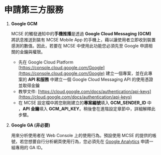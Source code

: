 # 申請第三方服務


1. **Google GCM**

	MCSE 的觸發通知中的**手機推播**是透過 **Google Cloud Messaging (GCM)** 將訊息推送到裝有 MCSE Mobile App 的手機上，藉以讓使用者立即收到裝置感測的數值。因此，若要在 MCSE 中使用此功能您必須先至 Google 申請相關的金鑰與權限。
	
	* 先在 Google Cloud Platform [https://console.cloud.google.com/Google](https://console.cloud.google.com/Google) 建立一個專案，並在此專案的 **API 和服務** 中建立一個 Google Cloud Messaging API 的使用憑證並取得金鑰
	* 教學文件: [https://cloud.google.com/docs/authentication/api-keys](https://cloud.google.com/docs/authentication/api-keys)
	* 在 MCSE 設定檔中將您剛剛建立的**專案編號**填入 **GCM\_SENDER\_ID** 中 ，**API 金鑰**填入 **GCM\_API\_KEY**。稍後會在進階設定章節中，詳細解釋此步驟。

	
2. **Google GA (非必要)**

	用來分析使用者在 Web Console 上的使用行為。預設使用 MCSE 的提供的帳號，若您想要自行分析網頁使用行為，您必須先在 [Google Analytics](https://analytics.google.com/) 申請一組專用的 GA ID。 